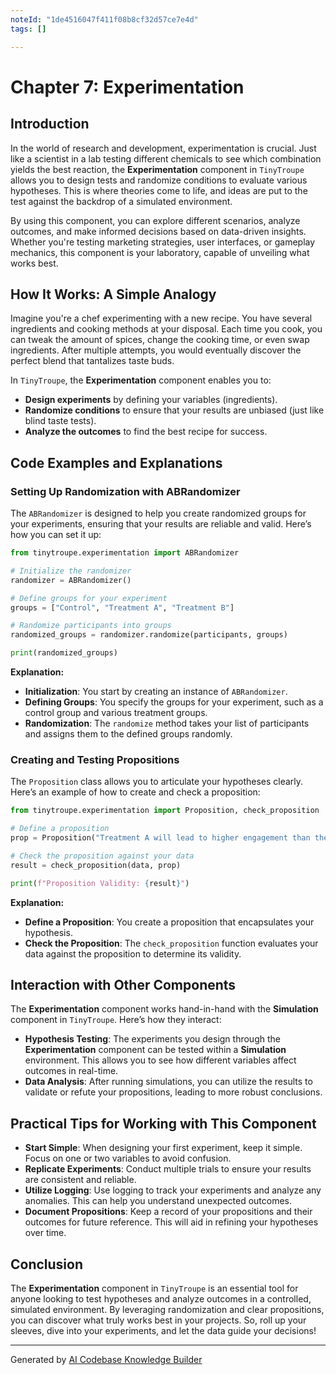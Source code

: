 ```yaml
---
noteId: "1de4516047f411f08b8cf32d57ce7e4d"
tags: []

---
```


# Chapter 7: Experimentation

## Introduction

In the world of research and development, experimentation is crucial. Just like a scientist in a lab testing different chemicals to see which combination yields the best reaction, the **Experimentation** component in `TinyTroupe` allows you to design tests and randomize conditions to evaluate various hypotheses. This is where theories come to life, and ideas are put to the test against the backdrop of a simulated environment.

By using this component, you can explore different scenarios, analyze outcomes, and make informed decisions based on data-driven insights. Whether you're testing marketing strategies, user interfaces, or gameplay mechanics, this component is your laboratory, capable of unveiling what works best.

## How It Works: A Simple Analogy

Imagine you're a chef experimenting with a new recipe. You have several ingredients and cooking methods at your disposal. Each time you cook, you can tweak the amount of spices, change the cooking time, or even swap ingredients. After multiple attempts, you would eventually discover the perfect blend that tantalizes taste buds.

In `TinyTroupe`, the **Experimentation** component enables you to:

- **Design experiments** by defining your variables (ingredients).
- **Randomize conditions** to ensure that your results are unbiased (just like blind taste tests).
- **Analyze the outcomes** to find the best recipe for success.

## Code Examples and Explanations

### Setting Up Randomization with ABRandomizer

The `ABRandomizer` is designed to help you create randomized groups for your experiments, ensuring that your results are reliable and valid. Here’s how you can set it up:

```python
from tinytroupe.experimentation import ABRandomizer

# Initialize the randomizer
randomizer = ABRandomizer()

# Define groups for your experiment
groups = ["Control", "Treatment A", "Treatment B"]

# Randomize participants into groups
randomized_groups = randomizer.randomize(participants, groups)

print(randomized_groups)
```

**Explanation:**
- **Initialization**: You start by creating an instance of `ABRandomizer`.
- **Defining Groups**: You specify the groups for your experiment, such as a control group and various treatment groups.
- **Randomization**: The `randomize` method takes your list of participants and assigns them to the defined groups randomly.

### Creating and Testing Propositions

The `Proposition` class allows you to articulate your hypotheses clearly. Here’s an example of how to create and check a proposition:

```python
from tinytroupe.experimentation import Proposition, check_proposition

# Define a proposition
prop = Proposition("Treatment A will lead to higher engagement than the control group.")

# Check the proposition against your data
result = check_proposition(data, prop)

print(f"Proposition Validity: {result}")
```

**Explanation:**
- **Define a Proposition**: You create a proposition that encapsulates your hypothesis.
- **Check the Proposition**: The `check_proposition` function evaluates your data against the proposition to determine its validity.

## Interaction with Other Components

The **Experimentation** component works hand-in-hand with the **Simulation** component in `TinyTroupe`. Here’s how they interact:

- **Hypothesis Testing**: The experiments you design through the **Experimentation** component can be tested within a **Simulation** environment. This allows you to see how different variables affect outcomes in real-time.
- **Data Analysis**: After running simulations, you can utilize the results to validate or refute your propositions, leading to more robust conclusions.

## Practical Tips for Working with This Component

- **Start Simple**: When designing your first experiment, keep it simple. Focus on one or two variables to avoid confusion.
- **Replicate Experiments**: Conduct multiple trials to ensure your results are consistent and reliable.
- **Utilize Logging**: Use logging to track your experiments and analyze any anomalies. This can help you understand unexpected outcomes.
- **Document Propositions**: Keep a record of your propositions and their outcomes for future reference. This will aid in refining your hypotheses over time.

## Conclusion

The **Experimentation** component in `TinyTroupe` is an essential tool for anyone looking to test hypotheses and analyze outcomes in a controlled, simulated environment. By leveraging randomization and clear propositions, you can discover what truly works best in your projects. So, roll up your sleeves, dive into your experiments, and let the data guide your decisions!

---

Generated by [AI Codebase Knowledge Builder](https://github.com/The-Pocket/Tutorial-Codebase-Knowledge)